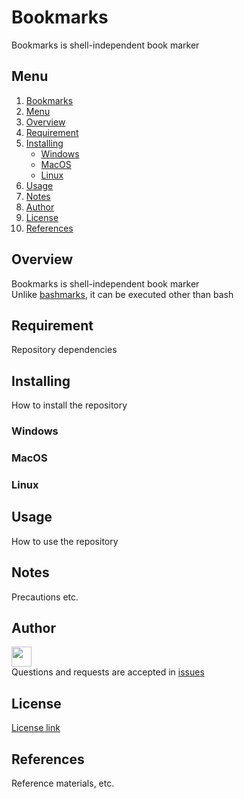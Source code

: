 # Bookmarks
Bookmarks is shell-independent book marker

## Menu
1. [Bookmarks](#bookmarks)
1. [Menu](#menu)
1. [Overview](#overview)
1. [Requirement](#requirement)
1. [Installing](#installing)
    - [Windows](#windows)
    - [MacOS](#macos)
    - [Linux](#linux)
1. [Usage](#usage)
1. [Notes](#notes)
1. [Author](#author)
1. [License](#license)
1. [References](#references)

## Overview
Bookmarks is shell-independent book marker  
Unlike [bashmarks](https://github.com/huyng/bashmarks), it can be executed other than bash

## Requirement
Repository dependencies

## Installing
How to install the repository
### Windows
### MacOS
### Linux

## Usage
How to use the repository

## Notes
Precautions etc.

## Author
<a href="https://github.com/landcat222"><img src="https://github.com/landcat222.png" width="32px"></a>  
Questions and requests are accepted in [issues](https://github.com/landcat222/README.md_template/issues)

## License
[License link](LICENSE)

## References
Reference materials, etc.
